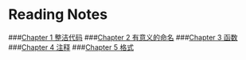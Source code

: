 # <Clean Code> Reading Notes

###<a href="Chapter1.md">Chapter 1 整洁代码</a>
###<a href="Chapter2.md">Chapter 2 有意义的命名</a>
###<a href="Chapter3.md">Chapter 3 函数</a>
###<a href="Chapter4.md">Chapter 4 注释</a>
###<a href="Chapter5.md">Chapter 5 格式</a>